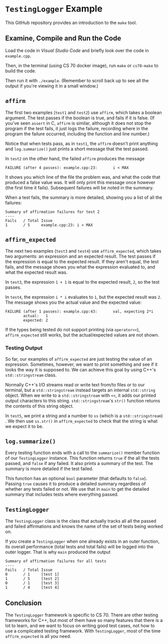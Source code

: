 # `TestingLogger` Example

This GitHub repository provides an introduction to the `make` tool.

## Examine, Compile and Run the Code

Load the code in _Visual Studio Code_ and briefly look over the code in `example.cpp`.

Then, in the terminal (using CS 70 docker image), run `make` or `cs70-make` to build the code.

Then run it with `./example`.  (Remember to scroll back up to see all the output if you're viewing it in a small window.)

## `affirm`

The first two examples (`test1` and `test2`) use `affirm`, which takes a boolean argument. The test passes if the boolean is true, and fails if it is false.  (If you've seen `assert` in C, `affirm` is similar, although it does not stop the program if the test fails, it just logs the failure, recording where in the program the failure occurred, including the function and line number.)

Notice that when tests pass, as in `test1`, the `affirm` doesn't print anything and `log.summarize()` just prints a short message that the test passed.

In `test2` on the other hand, the failed `affirm` produces the message

```
FAILURE (after 4 passes): example.cpp:23:       i < MAX
```

It shows you which line of the file the problem was, and what the code that produced a false value was.  It will only print this message once however (the first time it fails).  Subsequent failures will be noted in the summary.

When a test fails, the summary is more detailed, showing you a list of all the failures:

```
Summary of affirmation failures for test 2
----
Fails   / Total Issue
1       / 5     example.cpp:23: i < MAX
```

## `affirm_expected`

The next two examples (`test3` and `test4`) use `affirm_expected`, which takes two arguments: an expression and an expected result.  The test passes if the expression is equal to the expected result.  If they aren't equal, the test fails, and the message shows you what the expression evaluated to, and what the expected result was.

In `test3`, the expression `1 + 1` is equal to the expected result, `2`, so the test passes.

In `test4`, the expression `i * i` evaluates to `1`, but the expected result was `2`.  The message shows you the actual value and the expected value:

```
FAILURE (after 1 passes): example.cpp:43:       val, expecting 2*i
        actual:   1
        expected: 2
```

If the types being tested do not support printing (via `operator<<`), `affirm_expected` still works, but the actual/expected values are not shown.

### Testing Output

So far, our examples of `affirm_expected` are just testing the value of an expression. Sometimes, however, we want to print something and see if it looks the way it is supposed to. We can achieve this goal by using C++'s `std::stringstream` class.

Normally C++'s I/O streams read or write text from/to files or to our terminal, but a `std::stringstream` instead targets an internal `std::string` object. When we write to a `std::stringstream` with `<<`, it adds our printed output characters to this string. `std::stringstream`'s `str()` function returns the contents of this string object.

In `test5`, we print a string and a number to `ss` (which is a `std::stringstream`) . We then use `ss.str()` in `affirm_expected` to check that the string is what we expect it to be.


## `log.summarize()`

Every testing function ends with a call to the `summarize()` member function of our `TestingLogger` instance. This function returns `true` if the all the tests passed, and `false` if any failed.  It also prints a summary of the test.  The summary is more detailed if the test failed.

This function has an optional `bool` parameter (that defaults to `false`). Passing `true` causes it to produce a detailed summary regardless of whether any tests failed or not.  We use that in `main` to get the detailed summary that includes tests where everything passed.

## `TestingLogger`

The `TestingLogger` class is the class that actually tracks all all the passed and failed affirmations and knows the name of the set of tests being worked on.

If you create a `TestingLogger` when one already exists in an outer function, its overall performance (total tests and total fails) will be logged into the outer logger.  That is why `main` produced the output

```
Summary of affirmation failures for all tests
----
Fails   / Total Issue
0       / 1     [test 1]
1       / 5     [test 2]
0       / 1     [test 3]
1       / 4     [test 4]
```

## Conclusion

The `TestingLogger` framework is specific to CS 70.  There are other testing frameworks for C++, but most of them have so many features that there is a lot to learn, and we want to focus on writing good test cases, not how to use a complicated testing framework.  With `TestingLogger`, most of the time `affirm_expected` is all you need. 
